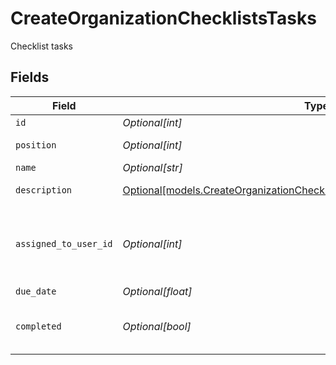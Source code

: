 # CreateOrganizationChecklistsTasks

Checklist tasks


## Fields

| Field                                                                                                                                                        | Type                                                                                                                                                         | Required                                                                                                                                                     | Description                                                                                                                                                  |
| ------------------------------------------------------------------------------------------------------------------------------------------------------------ | ------------------------------------------------------------------------------------------------------------------------------------------------------------ | ------------------------------------------------------------------------------------------------------------------------------------------------------------ | ------------------------------------------------------------------------------------------------------------------------------------------------------------ |
| `id`                                                                                                                                                         | *Optional[int]*                                                                                                                                              | :heavy_minus_sign:                                                                                                                                           | Identifier                                                                                                                                                   |
| `position`                                                                                                                                                   | *Optional[int]*                                                                                                                                              | :heavy_minus_sign:                                                                                                                                           | Position of the task                                                                                                                                         |
| `name`                                                                                                                                                       | *Optional[str]*                                                                                                                                              | :heavy_minus_sign:                                                                                                                                           | Task name                                                                                                                                                    |
| `description`                                                                                                                                                | [Optional[models.CreateOrganizationChecklistsOrganizationChecklistsDescription]](../models/createorganizationchecklistsorganizationchecklistsdescription.md) | :heavy_minus_sign:                                                                                                                                           | Task description                                                                                                                                             |
| `assigned_to_user_id`                                                                                                                                        | *Optional[int]*                                                                                                                                              | :heavy_minus_sign:                                                                                                                                           | User identifier assigned to the checklist task                                                                                                               |
| `due_date`                                                                                                                                                   | *Optional[float]*                                                                                                                                            | :heavy_minus_sign:                                                                                                                                           | Due date                                                                                                                                                     |
| `completed`                                                                                                                                                  | *Optional[bool]*                                                                                                                                             | :heavy_minus_sign:                                                                                                                                           | Indicates if the checklist is completed                                                                                                                      |